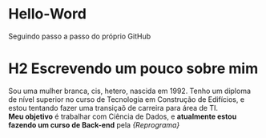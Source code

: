 # Hello-Word
Seguindo passo a passo do próprio GitHub

# H2 Escrevendo um pouco sobre mim
Sou uma mulher branca, cis, hetero, nascida em 1992. Tenho um diploma de nível superior no curso de Tecnologia em Construção de Edifícios, e estou tentando fazer uma transiçaõ de carreira para área de TI. <br>
**Meu objetivo** é trabalhar com Ciência de Dados, e **atualmente estou fazendo um curso de Back-end** pela *{Reprograma}*
